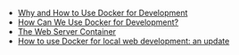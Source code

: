 - [Why and How to Use Docker for Development](https://medium.com/travis-on-docker/why-and-how-to-use-docker-for-development-a156c1de3b24)
- [How Can We Use Docker for Development?](https://www.codementor.io/jquacinella/docker-and-docker-compose-for-local-development-and-small-deployments-ph4p434gb)
- [The Web Server Container](https://www.masterzendframework.com/docker-development-environment/)
- [How to use Docker for local web development: an update](http://tech.osteel.me/posts/2017/01/15/how-to-use-docker-for-local-web-development-an-update.html)
